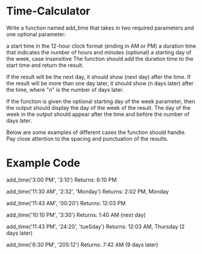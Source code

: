 # Time-Calculator

Write a function named add_time that takes in two required parameters and one optional parameter:

a start time in the 12-hour clock format (ending in AM or PM)
a duration time that indicates the number of hours and minutes
(optional) a starting day of the week, case insensitive
The function should add the duration time to the start time and return the result.

If the result will be the next day, it should show (next day) after the time. If the result will be more than one day later, it should show (n days later) after the time, where "n" is the number of days later.

If the function is given the optional starting day of the week parameter, then the output should display the day of the week of the result. The day of the week in the output should appear after the time and before the number of days later.

Below are some examples of different cases the function should handle. Pay close attention to the spacing and punctuation of the results.

# Example Code
add_time('3:00 PM', '3:10')
Returns: 
6:10 PM

add_time('11:30 AM', '2:32', 'Monday')
Returns: 
2:02 PM, Monday

add_time('11:43 AM', '00:20')
Returns: 
12:03 PM

add_time('10:10 PM', '3:30')
Returns: 
1:40 AM (next day)

add_time('11:43 PM', '24:20', 'tueSday')
Returns: 
12:03 AM, Thursday (2 days later)

add_time('6:30 PM', '205:12')
Returns: 
7:42 AM (9 days later)
